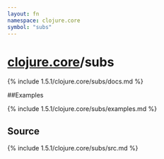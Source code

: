 ```yaml
---
layout: fn
namespace: clojure.core
symbol: "subs"
---
```


# [clojure.core](../)/subs

{% include 1.5.1/clojure.core/subs/docs.md %}

##Examples

{% include 1.5.1/clojure.core/subs/examples.md %}
## Source
{% include 1.5.1/clojure.core/subs/src.md %}

